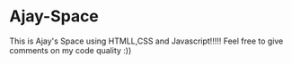 # Ajay-Space

This is Ajay's Space using HTMLL,CSS and Javascript!!!!!
Feel free to give comments on my code quality :))
